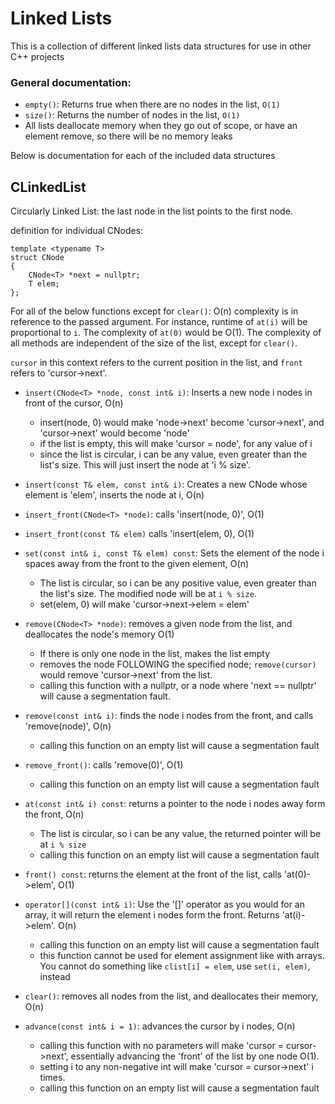 # Linked Lists
This is a collection of different linked lists data structures for use in other C++ projects

### General documentation:
- ```empty()```: Returns true when there are no nodes in the list, ```O(1)```
- ```size()```: Returns the number of nodes in the list, ```O(1)```
- All lists deallocate memory when they go out of scope, or have an element remove, so there will be no memory leaks

Below is documentation for each of the included data structures

## CLinkedList
Circularly Linked List: the last node in the list points to the first node.

definition for individual CNodes:
```
template <typename T>
struct CNode
{
    CNode<T> *next = nullptr;
    T elem;
};
```

For all of the below functions except for ```clear()```: O(n) complexity is in reference to the passed argument. For instance, runtime of ```at(i)``` will be proportional to ```i```. The complexity of ```at(0)``` would be O(1). The complexity of all methods are independent of the size of the list, except for ```clear()```.

```cursor``` in this context refers to the current position in the list, and ```front``` refers to 'cursor->next'. 

- ```insert(CNode<T> *node, const int& i)```: Inserts a new node i nodes in front of the cursor, O(n)
    - insert(node, 0) would make 'node->next' become 'cursor->next', and 'cursor->next' would become 'node'
    - if the list is empty, this will make 'cursor = node', for any value of i
    - since the list is circular, i can be any value, even greater than the list's size. This will just insert the node at 'i % size'.

- ```insert(const T& elem, const int& i)```: Creates a new CNode whose element is 'elem', inserts the node at i, O(n)

- ```insert_front(CNode<T> *node)```: calls 'insert(node, 0)', O(1)
- ```insert_front(const T& elem)``` calls 'insert(elem, 0), O(1)

- ```set(const int& i, const T& elem) const```: Sets the element of the node i spaces away from the front to the given element, O(n)
    - The list is circular, so i can be any positive value, even greater than the list's size. The modified node will be at ```i % size```.
    - set(elem, 0) will make 'cursor->next->elem = elem'

- ```remove(CNode<T> *node)```: removes a given node from the list, and deallocates the node's memory O(1)
    - If there is only one node in the list, makes the list empty
    - removes the node FOLLOWING the specified node; ```remove(cursor)``` would remove 'cursor->next' from the list.
    - calling this function with a nullptr, or a node where 'next == nullptr' will cause a segmentation fault.

- ```remove(const int& i)```: finds the node i nodes from the front, and calls 'remove(node)', O(n)
    - calling this function on an empty list will cause a segmentation fault

- ```remove_front()```: calls 'remove(0)', O(1)
    - calling this function on an empty list will cause a segmentation fault

- ```at(const int& i) const```: returns a pointer to the node i nodes away form the front, O(n)
    - The list is circular, so i can be any value, the returned pointer will be at ```i % size```
    - calling this function on an empty list will cause a segmentation fault

- ```front() const```: returns the element at the front of the list, calls 'at(0)->elem', O(1)

- ```operator[](const int& i)```: Use the '[]' operator as you would for an array, it will return the element i nodes form the front. Returns 'at(i)->elem'. O(n)
    - calling this function on an empty list will cause a segmentation fault
    - this function cannot be used for element assignment like with arrays. You cannot do something like `clist[i] = elem`, use `set(i, elem)`, instead

- ```clear()```: removes all nodes from the list, and deallocates their memory, O(n)

- ```advance(const int& i = 1)```: advances the cursor by i nodes, O(n)
    - calling this function with no parameters will make 'cursor = cursor->next', essentially advancing the 'front' of the list by one node O(1).
    - setting i to any non-negative int will make 'cursor = cursor->next' i times.
    - calling this function on an empty list will cause a segmentation fault